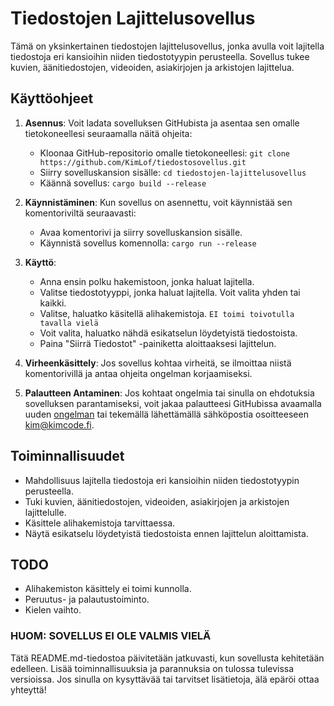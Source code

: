 # Tiedostojen Lajittelusovellus

Tämä on yksinkertainen tiedostojen lajittelusovellus, jonka avulla voit lajitella tiedostoja eri kansioihin niiden tiedostotyypin perusteella. Sovellus tukee kuvien, äänitiedostojen, videoiden, asiakirjojen ja arkistojen lajittelua.

## Käyttöohjeet

1. **Asennus**: Voit ladata sovelluksen GitHubista ja asentaa sen omalle tietokoneellesi seuraamalla näitä ohjeita:
    - Kloonaa GitHub-repositorio omalle tietokoneellesi: `git clone https://github.com/KimLof/tiedostosovellus.git`
    - Siirry sovelluskansion sisälle: `cd tiedostojen-lajittelusovellus`
    - Käännä sovellus: `cargo build --release`

2. **Käynnistäminen**: Kun sovellus on asennettu, voit käynnistää sen komentoriviltä seuraavasti:
    - Avaa komentorivi ja siirry sovelluskansion sisälle.
    - Käynnistä sovellus komennolla: `cargo run --release`

3. **Käyttö**:
    - Anna ensin polku hakemistoon, jonka haluat lajitella.
    - Valitse tiedostotyyppi, jonka haluat lajitella. Voit valita yhden tai kaikki.
    - Valitse, haluatko käsitellä alihakemistoja. `EI toimi toivotulla tavalla vielä`
    - Voit valita, haluatko nähdä esikatselun löydetyistä tiedostoista.
    - Paina "Siirrä Tiedostot" -painiketta aloittaaksesi lajittelun.

4. **Virheenkäsittely**: Jos sovellus kohtaa virheitä, se ilmoittaa niistä komentorivillä ja antaa ohjeita ongelman korjaamiseksi.

5. **Palautteen Antaminen**: Jos kohtaat ongelmia tai sinulla on ehdotuksia sovelluksen parantamiseksi, voit jakaa palautteesi GitHubissa avaamalla uuden [ongelman](https://github.com/KimLof/tiedostosovellus/issues) tai tekemällä lähettämällä sähköpostia osoitteeseen kim@kimcode.fi.

## Toiminnallisuudet
- Mahdollisuus lajitella tiedostoja eri kansioihin niiden tiedostotyypin perusteella.
- Tuki kuvien, äänitiedostojen, videoiden, asiakirjojen ja arkistojen lajittelulle.
- Käsittele alihakemistoja tarvittaessa.
- Näytä esikatselu löydetyistä tiedostoista ennen lajittelun aloittamista.

## TODO 
- Alihakemiston käsittely ei toimi kunnolla.
- Peruutus- ja palautustoiminto.
- Kielen vaihto.

### HUOM: SOVELLUS EI OLE VALMIS VIELÄ ###

Tätä README.md-tiedostoa päivitetään jatkuvasti, kun sovellusta kehitetään edelleen. Lisää toiminnallisuuksia ja parannuksia on tulossa tulevissa versioissa. Jos sinulla on kysyttävää tai tarvitset lisätietoja, älä epäröi ottaa yhteyttä!
